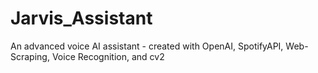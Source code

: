 # Jarvis_Assistant
An advanced voice AI assistant - created with OpenAI, SpotifyAPI, Web-Scraping, Voice Recognition, and cv2
